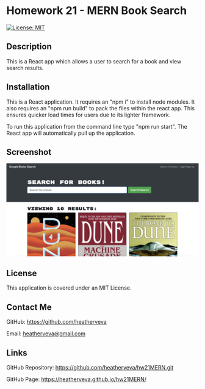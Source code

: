 # Homework 21 - MERN Book Search

[![License: MIT](https://img.shields.io/badge/License-MIT-yellow.svg)](https://opensource.org/licenses/MIT)

## Description

This is a React app which allows a user to search for a book and view search results.

## Installation

This is a React application. It requires an "npm i" to install node modules. It also requires an "npm run build" to pack the files within the react app. This ensures quicker load times for users due to its lighter framework.

To run this application from the command line type "npm run start". The React app will automatically pull up the application.

## Screenshot

![This is an image of the application with some example search results. There is a dark grey header with white text and a navigation bar. There is a search input and a green "submit search" button. ](./client/public/booksearch.png)

## License

This application is covered under an MIT License.

## Contact Me

GitHub: https://github.com/heatherveva

Email: heatherveva@gmail.com

## Links

GitHub Repository: https://github.com/heatherveva/hw21MERN.git

GitHub Page: https://heatherveva.github.io/hw21MERN/
